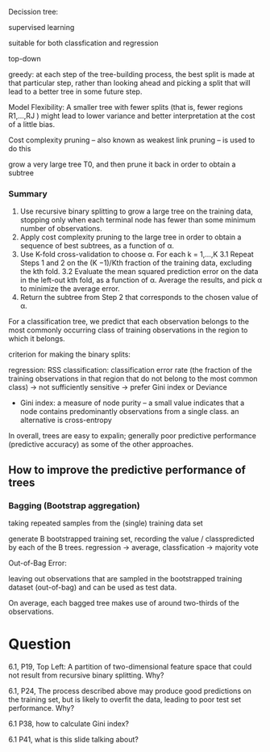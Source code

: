 Decission tree:

supervised learning

suitable for both classfication and regression

top-down

greedy: at each step of the tree-building process, the best split is made at
that particular step, rather than looking ahead and picking a split that will lead to a
better tree in some future step.

Model Flexibility: A smaller tree with fewer splits (that is, fewer regions
R1,...,RJ ) might lead to lower variance and better interpretation at the cost of a
little bias.

Cost complexity pruning – also known as weakest link pruning – is used to do this

grow a very large tree T0, and then prune it back in order to
obtain a subtree

### Summary 

1. Use recursive binary splitting to grow a large tree on the training data, stopping only
when each terminal node has fewer than some minimum number of observations.
2. Apply cost complexity pruning to the large tree in order to obtain a sequence of
best subtrees, as a function of α.
3. Use K-fold cross-validation to choose α. For each k = 1,...,K
3.1 Repeat Steps 1 and 2 on the (K −1)/Kth fraction of the training data, excluding the
kth fold.
3.2 Evaluate the mean squared prediction error on the data in the left-out kth fold, as a
function of α. Average the results, and pick α to minimize the average error.
4. Return the subtree from Step 2 that corresponds to the chosen value of α.


For a classification tree, we predict that each observation belongs to the most
commonly occurring class of training observations in the region to which it belongs.

criterion for making the binary splits:

regression: RSS
classification: classification error rate (the fraction of the training observations in that region that do not belong to the most common class) ->  not sufficiently sensitive -> prefer Gini index or Deviance

- Gini index: a measure of node purity – a small
value indicates that a node contains predominantly observations from a single class. an alternative is cross-entropy

In overall, trees are easy to expalin; generally poor predictive performance (predictive accuracy) as some of the other approaches.

## How to improve the predictive performance of trees

### Bagging (Bootstrap aggregation)
taking repeated samples from the (single) training
data set

generate B bootstrapped training set, recording the value / classpredicted by each of the B trees. regression -> average, classfication -> majority vote

Out-of-Bag Error:

leaving out observations that are sampled in the bootstrapped training dataset (out-of-bag) and can be used as test data.

On average, each bagged tree makes use of around two-thirds of the
observations.

# Question

6.1, P19, Top Left: A partition of two-dimensional feature space that could not result from
recursive binary splitting. Why?

6.1, P24,  The process described above may produce good predictions on the training set, but
is likely to overfit the data, leading to poor test set performance. Why?

6.1 P38, how to calculate Gini index?

6.1 P41, what is this slide talking about?

